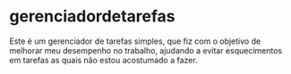 # gerenciadordetarefas
Este é um gerenciador de tarefas simples, que fiz com o objetivo de melhorar meu desempenho no trabalho, ajudando a evitar esquecimentos em tarefas as quais não estou acostumado a fazer.
